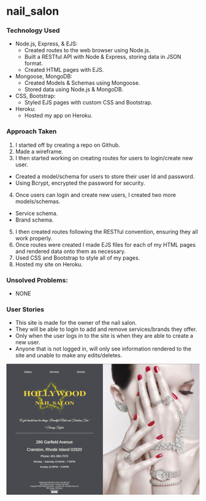 # nail_salon

### Technology Used
* Node.js, Express, & EJS:
  * Created routes to the web browser using Node.js. 
  * Built a RESTful API with Node & Express, storing data in JSON format.
  * Created HTML pages with EJS.
* Mongoose, MongoDB:
  * Created Models & Schemas using Mongoose.
  * Stored data using Node.js & MongoDB.
* CSS, Bootstrap:
  * Styled EJS pages with custom CSS and Bootstrap.
* Heroku:
  * Hosted my app on Heroku.

### Approach Taken
1. I started off by creating a repo on Github.
2. Made a wireframe.
3. I then started working on creating routes for users to login/create new user.
  * Created a model/schema for users to store their user Id and password.
  * Using Bcrypt, encrypted the password for security.
4. Once users can login and create new users, I created two more models/schemas. 
  * Service schema.
  * Brand schema.
5. I then created routes following the RESTful convention, ensuring they all work properly.
6. Once routes were created I made EJS files for each of my HTML pages and rendered data onto them as necessary.
7. Used CSS and Bootstrap to style all of my pages.
8. Hosted my site on Heroku. 

### Unsolved Problems:
* NONE

### User Stories
* This site is made for the owner of the nail salon.
* They will be able to login to add and remove services/brands they offer.
* Only when the user logs in to the site is when they are able to create a new user.
* Anyone that is not logged in, will only see information rendered to the site and unable to make any edits/deletes.

![Landing Page](/public/images/landingpage.jpg)